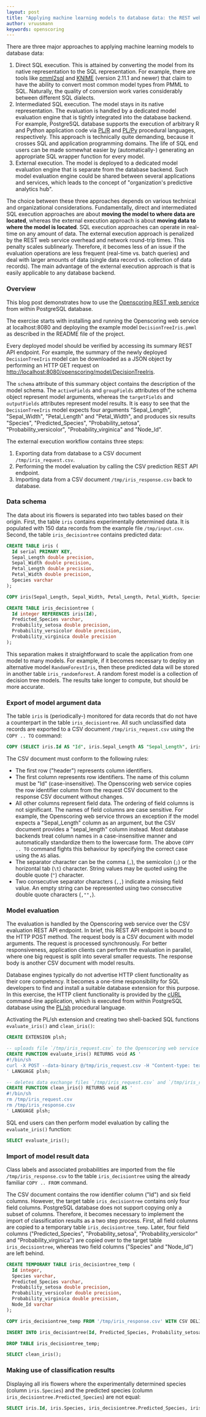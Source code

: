 ```yaml
---
layout: post
title: "Applying machine learning models to database data: the REST web service approach"
author: vruusmann
keywords: openscoring
---
```


There are three major approaches to applying machine learning models to database data:

1. Direct SQL execution. This is attained by converting the model from its native representation to the SQL representation. For example, there are tools like [pmml2sql](http://www.pmml2sql.com/) and [KNIME](https://www.knime.com/) (version 2.11.1 and newer) that claim to have the ability to convert most common model types from PMML to SQL. Naturally, the quality of conversion work varies considerably between different SQL dialects.
2. Intermediated SQL execution. The model stays in its native representation. The evaluation is handled by a dedicated model evaluation engine that is tightly integrated into the database backend. For example, PostgreSQL database supports the execution of arbitrary R and Python application code via [PL/R](https://www.joeconway.com/plr/) and [PL/Py](http://python.projects.postgresql.org/) procedural languages, respectively. This approach is technically quite demanding, because it crosses SQL and application programming domains. The life of SQL end users can be made somewhat easier by (automatically-) generating an appropriate SQL wrapper function for every model.
3. External execution. The model is deployed to a dedicated model evaluation engine that is separate from the database backend. Such model evaluation engine could be shared between several applications and services, which leads to the concept of "organization's predictive analytics hub".

The choice between these three approaches depends on various technical and organizational considerations. Fundamentally, direct and intermediated SQL execution approaches are about **moving the model to where data are located**, whereas the external execution approach is about **moving data to where the model is located**. SQL execution approaches can operate in real-time on any amount of data. The external execution approach is penalized by the REST web service overhead and network round-trip times. This penalty scales sublinearly. Therefore, it becomes less of an issue if the evaluation operations are less frequent (real-time vs. batch queries) and deal with larger amounts of data (single data record vs. collection of data records). The main advantage of the external execution approach is that is easily applicable to any database backend.

### Overview

This blog post demonstrates how to use the [Openscoring REST web service](https://github.com/openscoring/openscoring) from within PostgreSQL database.

The exercise starts with installing and running the Openscoring web service at localhost:8080 and deploying the example model `DecisionTreeIris.pmml` as described in the README file of the project.

Every deployed model should be verified by accessing its summary REST API endpoint. For example, the summary of the newly deployed `DecisionTreeIris` model can be downloaded as a JSON object by performing an HTTP GET request on [http://localhost:8080/openscoring/model/DecisionTreeIris](http://localhost:8080/openscoring/model/DecisionTreeIris).

The `schema` attribute of this summary object contains the description of the model schema. The `activeFields` and `groupFields` attributes of the schema object represent model arguments, whereas the `targetFields` and `outputFields` attributes represent model results. It is easy to see that the `DecisionTreeIris` model expects four arguments "Sepal\_Length", "Sepal\_Width", "Petal\_Length" and "Petal\_Width", and produces six results "Species", "Predicted\_Species", "Probability\_setosa", "Probability\_versicolor", "Probability\_virginica" and "Node\_Id".

The external execution workflow contains three steps:

1. Exporting data from database to a CSV document `/tmp/iris_request.csv`.
2. Performing the model evaluation by calling the CSV prediction REST API endpoint.
3. Importing data from a CSV document `/tmp/iris_response.csv` back to database.

### Data schema

The data about iris flowers is separated into two tables based on their origin. First, the table `iris` contains experimentally determined data. It is populated with 150 data records from the example file `/tmp/input.csv`. Second, the table `iris_decisiontree` contains predicted data:

``` sql
CREATE TABLE iris (
  Id serial PRIMARY KEY,
  Sepal_Length double precision,
  Sepal_Width double precision,
  Petal_Length double precision,
  Petal_Width double precision,
  Species varchar
);

COPY iris(Sepal_Length, Sepal_Width, Petal_Length, Petal_Width, Species) FROM '/tmp/input.csv' WITH CSV DELIMITER ',' HEADER;

CREATE TABLE iris_decisiontree (
  Id integer REFERENCES iris(Id),
  Predicted_Species varchar,
  Probability_setosa double precision,
  Probability_versicolor double precision,
  Probability_virginica double precision
);
```

This separation makes it straightforward to scale the application from one model to many models. For example, if it becomes necessary to deploy an alternative model `RandomForestIris`, then these predicted data will be stored in another table `iris_randomforest`. A random forest model is a collection of decision tree models. The results take longer to compute, but should be more accurate.

### Export of model argument data

The table `iris` is (periodically-) monitored for data records that do not have a counterpart in the table `iris_decisiontree`. All such unclassified data records are exported to a CSV document `/tmp/iris_request.csv` using the `COPY .. TO` command:

``` sql
COPY (SELECT iris.Id AS "Id", iris.Sepal_Length AS "Sepal_Length", iris.Sepal_Width AS "Sepal_Width", iris.Petal_Length AS "Petal_Length", iris.Petal_Width AS "Petal_Width" FROM iris LEFT JOIN iris_decisiontree ON iris.Id = iris_decisiontree.Id WHERE iris_decisiontree.Predicted_Species IS NULL) TO '/tmp/iris_request.csv' WITH CSV DELIMITER ',' HEADER;
```

The CSV document must conform to the following rules:

* The first row ("header") represents column identifiers.
* The first column represents row identifiers. The name of this column must be "Id" (case-insensitive). The Openscoring web service copies the row identifier column from the request CSV document to the response CSV document without changes.
* All other columns represent field data. The ordering of field columns is not significant. The names of field columns are case sensitive. For example, the Openscoring web service throws an exception if the model expects a "Sepal\_Length" column as an argument, but the CSV document provides a "sepal\_length" column instead. Most database backends treat column names in a case-insensitive manner and automatically standardize them to the lowercase form. The above `COPY .. TO` command fights this behaviour by specifying the correct case using the `AS` alias.
* The separator character can be the comma (`,`), the semicolon (`;`) or the horizontal tab (`\t`) character. String values may be quoted using the double quote (`"`) character.
* Two consecutive separator characters (`,,`) indicate a missing field value. An empty string can be represented using two consecutive double quote characters (`,"",`).

### Model evaluation

The evaluation is handled by the Openscoring web service over the CSV evaluation REST API endpoint. In brief, this REST API endpoint is bound to the HTTP POST method. The request body is a CSV document with model arguments. The request is processed synchronously. For better responsiveness, application clients can perform the evaluation in parallel, where one big request is split into several smaller requests. The response body is another CSV document with model results.

Database engines typically do not advertise HTTP client functionality as their core competency. It becomes a one-time responsibility for SQL developers to find and install a suitable database extension for this purpose. In this exercise, the HTTP client functionality is provided by the [cURL](https://curl.haxx.se/) command-line application, which is executed from within PostgreSQL database using the [PL/sh](https://github.com/petere/plsh) procedural language.

Activating the PL/sh extension and creating two shell-backed SQL functions `evaluate_iris()` and `clean_iris()`:

``` sql
CREATE EXTENSION plsh;

-- uploads file `/tmp/iris_request.csv` to the Openscoring web service and downloads the result into file `/tmp/iris_response.csv`.
CREATE FUNCTION evaluate_iris() RETURNS void AS '
#!/bin/sh
curl -X POST --data-binary @/tmp/iris_request.csv -H "Content-type: text/plain" http://localhost:8080/openscoring/model/DecisionTreeIris/csv > /tmp/iris_response.csv
' LANGUAGE plsh;

-- deletes data exchange files `/tmp/iris_request.csv` and `/tmp/iris_response.csv`
CREATE FUNCTION clean_iris() RETURNS void AS '
#!/bin/sh
rm /tmp/iris_request.csv
rm /tmp/iris_response.csv
' LANGUAGE plsh;
```

SQL end users can then perform model evaluation by calling the `evaluate_iris()` function:

``` sql
SELECT evaluate_iris();
```

### Import of model result data

Class labels and associated probabilities are imported from the file `/tmp/iris_response.csv` to the table `iris_decisiontree` using the already familiar `COPY .. FROM` command.

The CSV document contains the row identifier column ("Id") and six field columns. However, the target table `iris_decisiontree` contains only four field columns. PostgreSQL database does not support copying only a subset of columns. Therefore, it becomes necessary to implement the import of classification results as a two step process. First, all field columns are copied to a temporary table `iris_decisiontree_temp`. Later, four field columns ("Predicted\_Species", "Probability\_setosa", "Probability\_versicolor" and "Probability\_virginica") are copied over to the target table `iris_decisiontree`, whereas two field columns ("Species" and "Node\_Id") are left behind.

``` sql
CREATE TEMPORARY TABLE iris_decisiontree_temp (
  Id integer,
  Species varchar,
  Predicted_Species varchar,
  Probability_setosa double precision,
  Probability_versicolor double precision,
  Probability_virginica double precision,
  Node_Id varchar
);

COPY iris_decisiontree_temp FROM '/tmp/iris_response.csv' WITH CSV DELIMITER ',' HEADER;

INSERT INTO iris_decisiontree(Id, Predicted_Species, Probability_setosa, Probability_versicolor, Probability_virginica) SELECT Id, Predicted_Species, Probability_setosa, Probability_versicolor, Probability_virginica FROM iris_decisiontree_temp;

DROP TABLE iris_decisiontree_temp;

SELECT clean_iris();
```

### Making use of classification results

Displaying all iris flowers where the experimentally determined species (column `iris.Species`) and the predicted species (column `iris_decisiontree.Predicted_Species`) are not equal:

``` sql
SELECT iris.Id, iris.Species, iris_decisiontree.Predicted_Species, iris_decisiontree.Probability_setosa, iris_decisiontree.Probability_versicolor, iris_decisiontree.Probability_virginica FROM iris LEFT JOIN iris_decisiontree ON iris.Id = iris_decisiontree.Id WHERE iris.Species != iris_decisiontree.Predicted_Species;
```
